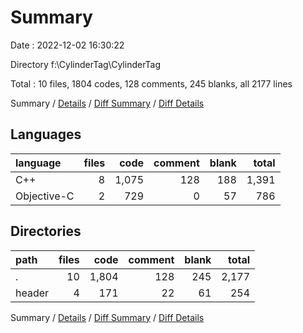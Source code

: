 # Summary

Date : 2022-12-02 16:30:22

Directory f:\\CylinderTag\\CylinderTag

Total : 10 files,  1804 codes, 128 comments, 245 blanks, all 2177 lines

Summary / [Details](details.md) / [Diff Summary](diff.md) / [Diff Details](diff-details.md)

## Languages
| language | files | code | comment | blank | total |
| :--- | ---: | ---: | ---: | ---: | ---: |
| C++ | 8 | 1,075 | 128 | 188 | 1,391 |
| Objective-C | 2 | 729 | 0 | 57 | 786 |

## Directories
| path | files | code | comment | blank | total |
| :--- | ---: | ---: | ---: | ---: | ---: |
| . | 10 | 1,804 | 128 | 245 | 2,177 |
| header | 4 | 171 | 22 | 61 | 254 |

Summary / [Details](details.md) / [Diff Summary](diff.md) / [Diff Details](diff-details.md)